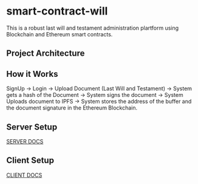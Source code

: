 # smart-contract-will

This is a robust last will and testament administration plartform using Blockchain and Ethereum smart contracts.

## Project Architecture



## How it  Works

SignUp -> Login -> Upload Document (Last Will and Testament) -> System gets a hash of the Document ->
System signs the document -> System Uploads document to IPFS -> System stores the address of the buffer
and the document signature in the Ethereum Blockchain.


## Server Setup

[SERVER DOCS](https://github.com/bglar/smart-contract-will/blob/main/will-server/README.md)


## Client Setup

[CLIENT DOCS](https://github.com/bglar/smart-contract-will/blob/main/will-client/README.md)
